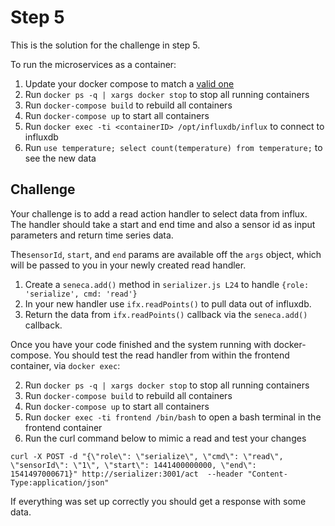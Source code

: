 # Step 5

This is the solution for the challenge in step 5.

To run the microservices as a container:

1. Update your docker compose to match a [valid one][]
2. Run `docker ps -q | xargs docker stop` to stop all running containers
3. Run `docker-compose build` to rebuild all containers
4. Run `docker-compose up` to start all containers
5. Run `docker exec -ti <containerID> /opt/influxdb/influx` to connect to influxdb
6. Run `use temperature; select count(temperature) from temperature;` to see the new data

## Challenge
Your challenge is to add a read action handler to select data from influx. The handler should take
a start and end time and also a sensor id as input parameters and return time series data.

The`sensorId`, `start`, and `end` params are available off the `args` object, which will
be passed to you in your newly created read handler.

1. Create a `seneca.add()` method in `serializer.js L24` to handle `{role: 'serialize', cmd: 'read'}`
2. In your new handler use `ifx.readPoints()` to pull data out of influxdb.
3. Return the data from `ifx.readPoints()` callback via the `seneca.add()` callback.

Once you have your code finished and the system running with docker-compose. You should test the
read handler from within the frontend container, via `docker exec`:

2. Run `docker ps -q | xargs docker stop` to stop all running containers
3. Run `docker-compose build` to rebuild all containers
4. Run `docker-compose up` to start all containers
5. Run `docker exec -ti frontend /bin/bash` to open a bash terminal in the frontend container
4. Run the curl command below to mimic a read and test your changes

```
curl -X POST -d "{\"role\": \"serialize\", \"cmd\": \"read\", \"sensorId\": \"1\", \"start\": 1441400000000, \"end\": 1541497000671}" http://serializer:3001/act  --header "Content-Type:application/json"
```

If everything was set up correctly you should get a response with some data.

[valid one]: ./docker-compose.yml

